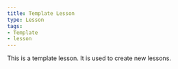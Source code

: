 ```yaml
---
title: Template Lesson
type: Lesson
tags:
- Template
- lesson
---
```


This is a template lesson. It is used to create new lessons.